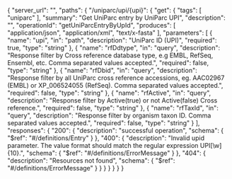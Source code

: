{
  "server_url": "",
  "paths": {
    "/uniparc/upi/{upi}": {
      "get": {
        "tags": [
          "uniparc"
        ],
        "summary": "Get UniParc entry by UniParc UPI",
        "description": "",
        "operationId": "getUniParcEntryByUpId",
        "produces": [
          "application/json",
          "application/xml",
          "text/x-fasta"
        ],
        "parameters": [
          {
            "name": "upi",
            "in": "path",
            "description": "UniParc ID (UPI)",
            "required": true,
            "type": "string"
          },
          {
            "name": "rfDdtype",
            "in": "query",
            "description": "Response filter by Cross reference database type, e.g EMBL, RefSeq, Ensembl, etc. Comma separated values accepted.",
            "required": false,
            "type": "string"
          },
          {
            "name": "rfDbid",
            "in": "query",
            "description": "Response filter by all UniParc cross reference accessions, eg. AAC02967 (EMBL) or  XP_006524055 (RefSeq). Comma separated values accepted.",
            "required": false,
            "type": "string"
          },
          {
            "name": "rfActive",
            "in": "query",
            "description": "Response filter by Active(true) or not Active(false) Cross reference.",
            "required": false,
            "type": "string"
          },
          {
            "name": "rfTaxId",
            "in": "query",
            "description": "Response filter by organism taxon ID. Comma separated values accepted.",
            "required": false,
            "type": "string"
          }
        ],
        "responses": {
          "200": {
            "description": "successful operation",
            "schema": {
              "$ref": "#/definitions/Entry"
            }
          },
          "400": {
            "description": "Invalid upid parameter. The value format should match the regular expression UPI[\\w]{10}.",
            "schema": {
              "$ref": "#/definitions/ErrorMessage"
            }
          },
          "404": {
            "description": "Resources not found",
            "schema": {
              "$ref": "#/definitions/ErrorMessage"
            }
          }
        }
      }
    }
  }
}